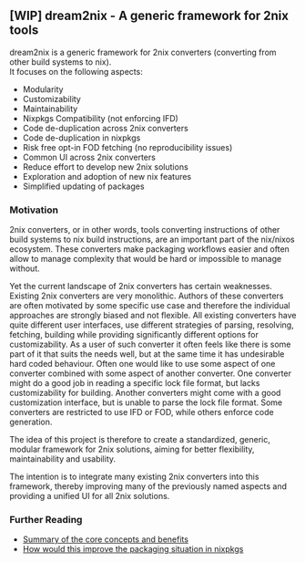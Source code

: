 ## [WIP] dream2nix - A generic framework for 2nix tools

dream2nix is a generic framework for 2nix converters (converting from other build systems to nix).  
It focuses on the following aspects:

- Modularity
- Customizability
- Maintainability
- Nixpkgs Compatibility (not enforcing IFD)
- Code de-duplication across 2nix converters
- Code de-duplication in nixpkgs
- Risk free opt-in FOD fetching (no reproducibility issues)
- Common UI across 2nix converters
- Reduce effort to develop new 2nix solutions
- Exploration and adoption of new nix features
- Simplified updating of packages

### Motivation

2nix converters, or in other words, tools converting instructions of other build systems to nix build instructions, are an important part of the nix/nixos ecosystem. These converters make packaging workflows easier and often allow to manage complexity that would be hard or impossible to manage without.

Yet the current landscape of 2nix converters has certain weaknesses. Existing 2nix converters are very monolithic. Authors of these converters are often motivated by some specific use case and therefore the individual approaches are strongly biased and not flexible. All existing converters have quite different user interfaces, use different strategies of parsing, resolving, fetching, building while providing significantly different options for customizability. As a user of such converter it often feels like there is some part of it that suits the needs well, but at the same time it has undesirable hard coded behaviour. Often one would like to use some aspect of one converter combined with some aspect of another converter. One converter might do a good job in reading a specific lock file format, but lacks customizability for building. Another converters might come with a good customization interface, but is unable to parse the lock file format. Some converters are restricted to use IFD or FOD, while others enforce code generation.

The idea of this project is therefore to create a standardized, generic, modular framework for 2nix solutions, aiming for better flexibility, maintainability and usability.

The intention is to integrate many existing 2nix converters into this framework, thereby improving many of the previously named aspects and providing a unified UI for all 2nix solutions.

### Further Reading

- [Summary of the core concepts and benefits](/docs/concepts-and-benefits.md)
- [How would this improve the packaging situation in nixpkgs](/docs/nixpkgs-improvements.md)
